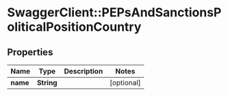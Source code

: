 # SwaggerClient::PEPsAndSanctionsPoliticalPositionCountry

## Properties
Name | Type | Description | Notes
------------ | ------------- | ------------- | -------------
**name** | **String** |  | [optional] 



